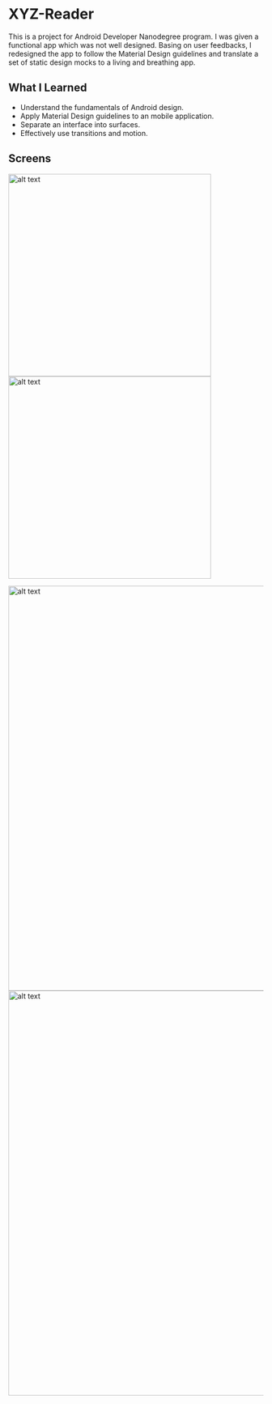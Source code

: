 # XYZ-Reader

This is a project for Android Developer Nanodegree program. I was given a functional app which was not well designed. Basing on user feedbacks, I redesigned the app to follow the Material Design guidelines and translate a set of static design mocks to a living and breathing app. 

## What I Learned

* Understand the fundamentals of Android design.
* Apply Material Design guidelines to an mobile application.
* Separate an interface into surfaces.
* Effectively use transitions and motion.

## Screens

<img src="../master/screenshots/xyz-screenshots-1.png" alt="alt text" width="400"> <img src="../master/screenshots/xyz-screenshots-2.png" alt="alt text" width="400">

<img src="../master/screenshots/xyz-screenshots-3.png" alt="alt text" width="800"> 

<img src="../master/screenshots/xyz-screenshots-4.png" alt="alt text" width="800">
